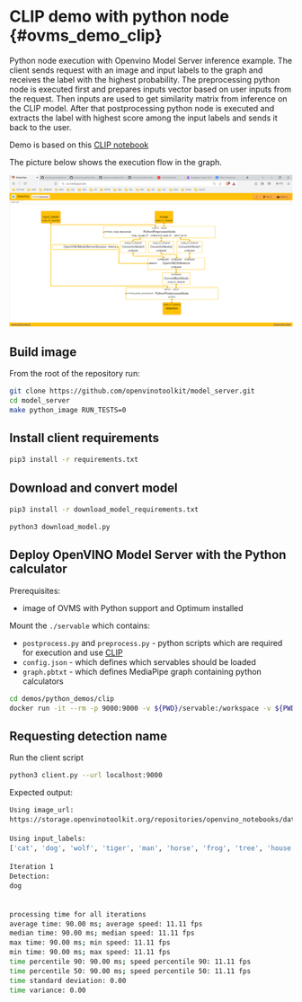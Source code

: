 # CLIP demo with python node {#ovms_demo_clip}

Python node execution with Openvino Model Server inference example.
The client sends request with an image and input labels to the graph and receives the label with the highest probability. The preprocessing python node is executed first and prepares inputs vector based on user inputs from the request. Then inputs are used to get similarity matrix from inference on the CLIP model. After that postprocessing python node is executed and extracts the label with highest score among the input labels and sends it back to the user.

Demo is based on this [CLIP notebook](https://github.com/openvinotoolkit/openvino_notebooks/blob/main/notebooks/228-clip-zero-shot-image-classification/228-clip-zero-shot-convert.ipynb)


The picture below shows the execution flow in the graph.

![Mediapipe graph image](graph.png)

## Build image

From the root of the repository run:

```bash
git clone https://github.com/openvinotoolkit/model_server.git
cd model_server
make python_image RUN_TESTS=0
```

## Install client requirements

```bash
pip3 install -r requirements.txt 
```

## Download and convert model

```bash
pip3 install -r download_model_requirements.txt 
```

```bash
python3 download_model.py
```

## Deploy OpenVINO Model Server with the Python calculator
Prerequisites:
-  image of OVMS with Python support and Optimum installed

Mount the `./servable` which contains:
- `postprocess.py` and `preprocess.py` - python scripts which are required for execution and use [CLIP](https://github.com/openvinotoolkit/openvino_notebooks/blob/main/notebooks/228-clip-zero-shot-image-classification/228-clip-zero-shot-convert.ipynb)
- `config.json` - which defines which servables should be loaded
- `graph.pbtxt` - which defines MediaPipe graph containing python calculators

```bash
cd demos/python_demos/clip
docker run -it --rm -p 9000:9000 -v ${PWD}/servable:/workspace -v ${PWD}/model:/model/ openvino/model_server:py --config_path /workspace/config.json --port 9000
```

## Requesting detection name

Run the client script
```bash
python3 client.py --url localhost:9000
```

Expected output:
```bash
Using image_url:
https://storage.openvinotoolkit.org/repositories/openvino_notebooks/data/data/image/coco.jpg

Using input_labels:
['cat', 'dog', 'wolf', 'tiger', 'man', 'horse', 'frog', 'tree', 'house', 'computer']

Iteration 1
Detection:
dog


processing time for all iterations
average time: 90.00 ms; average speed: 11.11 fps
median time: 90.00 ms; median speed: 11.11 fps
max time: 90.00 ms; min speed: 11.11 fps
min time: 90.00 ms; max speed: 11.11 fps
time percentile 90: 90.00 ms; speed percentile 90: 11.11 fps
time percentile 50: 90.00 ms; speed percentile 50: 11.11 fps
time standard deviation: 0.00
time variance: 0.00
```
